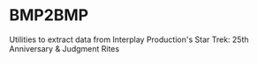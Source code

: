 # BMP2BMP
Utilities to extract data from Interplay Production's Star Trek: 25th Anniversary &amp; Judgment Rites
